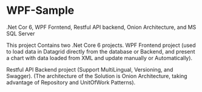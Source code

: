 # WPF-Sample
.Net Cor 6, WPF Forntend, Restful API backend, Onion Architecture, and MS SQL Server  

This project Contains two .Net Core 6 projects. 
WPF Frontend project (used to load data in Datagrid directly from the database or Backend, and present a chart with data loaded from XML and update manually or Automatically).

Restful API Backend project (Support MultiLingual, Versioning, and Swagger).
(The architecture of the Solution is Onion Architecture, taking advantage of Repository and UnitOfWork Patterns).
